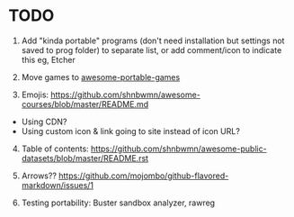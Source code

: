 
# TODO

1. Add "kinda portable" programs (don't need installation but settings not saved to prog folder)
to separate list, or add comment/icon to indicate this
eg, Etcher

2. Move games to [awesome-portable-games](https://github.com/shnbwmn/awesome-portable-games)

3. Emojis: https://github.com/shnbwmn/awesome-courses/blob/master/README.md
  * Using CDN?
  * Using custom icon & link going to site instead of icon URL?

4. Table of contents: https://github.com/shnbwmn/awesome-public-datasets/blob/master/README.rst

5. Arrows?? https://github.com/mojombo/github-flavored-markdown/issues/1

6. Testing portability: Buster sandbox analyzer, rawreg

